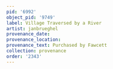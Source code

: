 ```yaml
---
pid: '6992'
object_pid: '9749'
label: Village Traversed by a River
artist: janbrueghel
provenance_date:
provenance_location:
provenance_text: Purchased by Fawcett
collection: provenance
order: '2343'
---
```

